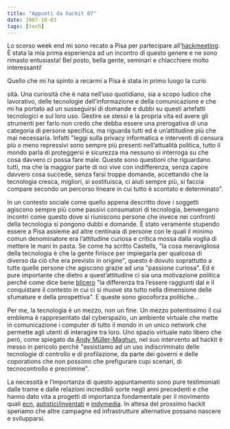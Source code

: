 ```yaml
---
title: "Appunti da hackit 07"
date: 2007-10-03
tags: [tech]
---
```

Lo scorso week end mi sono recato a Pisa per partecipare all’[hackmeeting](http://www.hackmeeting.org/).
È stata la mia prima esperienza ad un incontro di questo genere e ne sono rimasto entusiasta! Bel posto, bella gente, seminari e chiacchiere molto interessanti!

Quello che mi ha spinto a recarmi a Pisa è stata in primo luogo la curio

sità. Una curiosità che è nata nell’uso quotidiano, sia a scopo ludico che lavorativo, delle tecnologie dell’informazione e della comunicazione e che mi ha portato ad un susseguirsi di domande e dubbi su questi artefatti tecnologici e sul loro uso.
Gestire se stessi e la propria vita ed avere gli strumenti per farlo non credo che debba essere una prerogativa di una categoria di persone specifica, ma riguarda tutti ed è un’attitudine più che mai necessaria. Infatti "leggi sulla privacy informatica e interventi di censura più o meno repressivi sono sempre più presenti nell’attualità politica, tutto il mondo parla di proteggersi e sicurezza ma nessuno si interroga su che cosa davvero ci possa fare male. Queste sono questioni che riguardano tutti, ma che la maggior parte di noi vive con indifferenza, senza capire davvero cosa succede, senza farsi troppe domande, accettando che la tecnologia cresca, migliori, si sostituisca, ci aiuti sempre più, si faccia compare secondo un percorso lineare in cui tutto è scontato e determinato".

In un contesto sociale come quello appena descritto dove i soggetti agiscono sempre più come passivi consumatori di tecnologia, benvengano incontri come questo dove si riuniscono persone che invece nei confronti della tecnologia si pongono dubbi e domande. È stato veramente stupendo essere a Pisa assieme ad altre centinaia di persone con le quali il minimo comun denominatore era l’attitudine curiosa e critica mossa dalla voglia di mettere le mani in pasta. Se come ha scritto Castells, "la cosa meravigliosa della tecnologia è che la gente finisce per impiegarla per qualcosa di diverso da ciò che era previsto in origine", questo è dovuto soprattutto a tutte quelle persone che agiscono grazie ad una "passione curiosa".
Ed è pure importante che dietro a quest’attitudine ci sia una motivazione politica perché come dice bene [blicero](https://nero.noblogs.org/post/2007/09/27/dieci-anni-di-hackmeeting-una-critica-politica-per-incitare-a-una-nuova-prospettiva) "la differenza tra l’essere raggiunti dal e il conquistare il contesto in cui ci si muove sta tutto nella dimensione delle sfumature e della prospettiva". E queste sono giocoforza politiche…

Per me, la tecnologia è un mezzo, non un fine. Un mezzo potentissimo il cui emblema è rappresentato dal cyberspazio, un ambiente virtuale che mette in comunicazione i computer di tutto il mondo in un unico network che permette agli utenti di interagire tra loro. Uno spazio virtuale nato libero che però, come spiegato da [Andy Müller-Maghun](https://berlin.ccc.de/~andy/), nel suo intervento ad hackit è messo in pericolo perchè "assistiamo ad un uso indiscriminato delle tecnologie di controllo e di profilazione, da parte dei governi e delle coporations che non possono che prefigurare cupi scenari, di tecnocontrollo e precrimine".

La necessità e l’importanza di questo appuntamento sono pure testimoniati dalle trame e dalle relazioni incredibili sorte negli anni precedenti e che hanno dato vita a progetti di importanza fondamentale per il movimento quali [ecn](https://www.ecn.org/), [autistici/inventati](https://www.autistici.org/it/) e [indymedia](http://www.indymedia.org/it/index.shtml). In attesa del prossimo hackit speriamo che altre campagne ed infrastrutture alternative possano nascere e svilupparsi.
